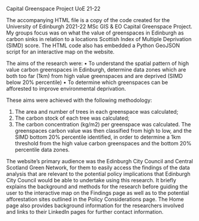 Capital Greenspace Project UoE 21-22 

The accompanying HTML file is a copy of the code created for the University of Edinburgh 2021-22 MSc GIS & EO Capital Greenspace Project. My groups focus was on what the value of greenspaces in Edinburgh as carbon sinks in relation to a locations Scottish Index of Multiple Deprivation (SIMD) score. The HTML code also has embedded a Python GeoJSON script for an interactive map on the website.

The aims of the research were:
•	To understand the spatial pattern of high value carbon greenspaces in Edinburgh, determine data zones which are both too far (1km) from high value greenspaces and are deprived (SIMD below 20% percentile)
•	To determine which greenspaces can be afforested to improve environmental deprivation. 

These aims were achieved with the following methodology:
1) The area and number of trees in each greenspace was calculated; 
2) The carbon stock of each tree was calculated; 
3) The carbon concentration (kg/m2) per greenspace was calculated. The greenspaces carbon value was then classified from high to low, and the SIMD bottom 20% percentile identified, in order to determine a 1km threshold from the high value carbon greenspaces and the bottom 20% percentile data zones.


The website’s primary audience was the Edinburgh City Council and Central Scotland Green Network, for them to easily access the findings of the data analysis that are relevant to the potential policy implications that Edinburgh City Council would be able to undertake using this research. It briefly explains the background and methods for the research before guiding the user to the interactive map on the Findings page as well as to the potential afforestation sites outlined in the Policy Considerations page. The Home page also provides background information for the researchers involved and links to their LinkedIn pages for further contact information. 
